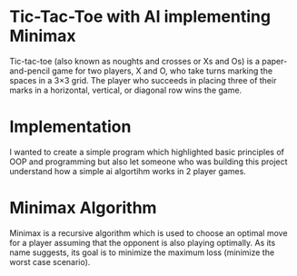 # Tic-Tac-Toe with AI implementing Minimax
Tic-tac-toe (also known as noughts and crosses or Xs and Os) is a paper-and-pencil game for two players, X and O, who take turns marking the spaces in a 3×3 grid. The player who succeeds in placing three of their marks in a horizontal, vertical, or diagonal row wins the game.

# Implementation
I wanted to create a simple program which highlighted basic principles of OOP and programming but also let someone who was building this project understand how a simple ai algortihm works in 2 player games.

# Minimax Algorithm
Minimax is a recursive algorithm which is used to choose an optimal move for a player assuming that the opponent is also playing optimally. As its name suggests, its goal is to minimize the maximum loss (minimize the worst case scenario).
